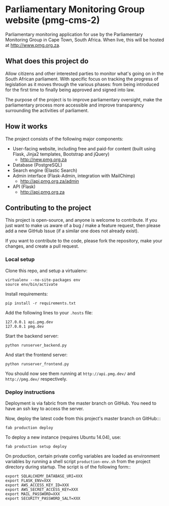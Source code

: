 Parliamentary Monitoring Group website (pmg-cms-2)
==================================================

Parliamentary monitoring application for use by the Parliamentary Monitoring Group in Cape Town, South Africa. 
When live, this will be hosted at http://www.pmg.org.za.

## What does this project do

Allow citizens and other interested parties to monitor what's going on in the South African parliament. With specific 
focus on tracking the progress of legislation as it moves through the various phases: from being introduced for the 
first time to finally being approved and signed into law.

The purpose of the project is to improve parliamentary oversight, make the parliamentary process more accessible
and improve transparency surrounding the activities of parliament.

## How it works

The project consists of the following major components:

  * User-facing website, including free and paid-for content (built using Flask, Jinja2 templates, Bootstrap and jQuery)
    * http://new.pmg.org.za
  * Database (PostgreSQL)
  * Search engine (Elastic Search)
  * Admin interface (Flask-Admin, integration with MailChimp)
    * http://api.pmg.org.za/admin
  * API (Flask)
    * http://api.pmg.org.za

## Contributing to the project

This project is open-source, and anyone is welcome to contribute. If you just want to make us aware of a bug / make
a feature request, then please add a new GitHub Issue (if a similar one does not already exist).

If you want to contribute to the code, please fork the repository, make your changes, and create a pull request.

### Local setup

Clone this repo, and setup a virtualenv:

    virtualenv --no-site-packages env
    source env/bin/activate

Install requirements:

    pip install -r requirements.txt

Add the following lines to your `.hosts` file:

    127.0.0.1 api.pmg.dev
    127.0.0.1 pmg.dev

Start the backend server:

    python runserver_backend.py

And start the frontend server:

    python runserver_frontend.py

You should now see them running at `http://api.pmg.dev/` and `http://pmg.dev/` respectively.


### Deploy instructions

Deployment is via fabric from the master branch on GitHub. You need to have an ssh key to access the server.

Now, deploy the latest code from this project's master branch on GitHub:::

    fab production deploy

To deploy a new instance (requires Ubuntu 14.04), use:

    fab production setup deploy

On production, certain private config variables are loaded as environment variables by running
a shell script `production-env.sh` from the project directory during startup. The script is of
the following form::

    export SQLALCHEMY_DATABASE_URI=XXX
    export FLASK_ENV=XXX
    export AWS_ACCESS_KEY_ID=XXX
    export AWS_SECRET_ACCESS_KEY=XXX
    export MAIL_PASSWORD=XXX
    export SECURITY_PASSWORD_SALT=XXX
